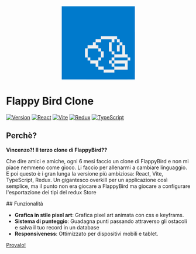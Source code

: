 <p align="center" style="margin-top: 20px;">
  <img src="./public/assets/share/typescript-plain-icon-1024x1024-1aup809i-4203452109.png" width="200">
</p>

# Flappy Bird Clone


[![Version](https://img.shields.io/badge/version-1.0.0-blue)](https://imgshields.io)
[![React](https://img.shields.io/badge/react-17.0.2-blue?logo=react&logoColor=white)](https://imgshields.io)
[![Vite](https://img.shields.io/badge/vite-2.5.10-purple?logo=vite&logoColor=white)](https://imgshields.io)
[![Redux](https://img.shields.io/badge/redux-4.1.2-purple?logo=redux&logoColor=white)](https://imgshields.io)
[![TypeScript](https://img.shields.io/badge/typescript-4.4.4-blue?logo=typescript&logoColor=white)](https://imgshields.io)

## Perchè?

<p style="font-weight: bold; ">Vincenzo?! Il terzo clone di FlappyBird??</p>
<p>Che dire amici e amiche, ogni 6 mesi faccio un clone di FlappyBird e non mi piace nemmeno come gioco. Li faccio per allenarmi a cambiare linguaggio. E poi questo è i gran lunga la versione più ambiziosa: React, Vite, TypeScript, Redux. Un gigantesco overkill per un applicazione così semplice, ma il punto non era giocare a FlappyBird ma giocare a configurare l'esportazione dei tipi del redux Store</p>
## Funzionalità

- **Grafica in stile pixel art**: Grafica pixel art animata con css e keyframs.
- **Sistema di punteggio**: Guadagna punti passando attraverso gli ostacoli e salva il tuo record in un database 
- **Responsiveness**: Ottimizzato per dispositivi mobili e tablet.




<a href="https://flappy-react-ts.vercel.app/">Provalo!</a>